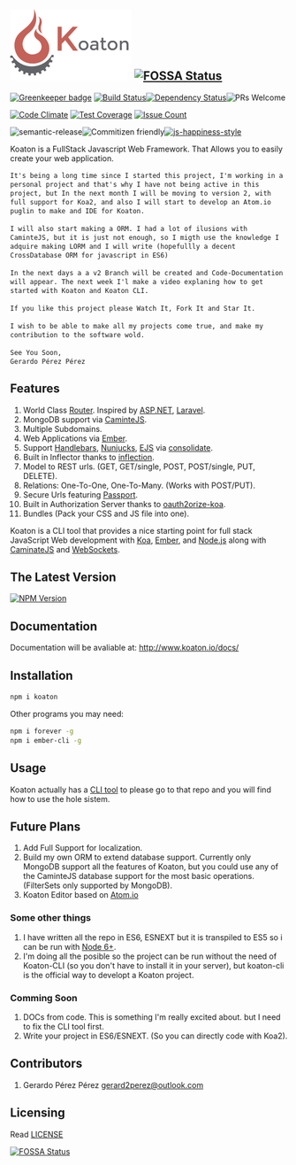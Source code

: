 ![Koaton](/koaton.png)
[![FOSSA Status](https://app.fossa.io/api/projects/git%2Bgithub.com%2Fgerard2p%2Fkoaton.svg?type=shield)](https://app.fossa.io/projects/git%2Bgithub.com%2Fgerard2p%2Fkoaton?ref=badge_shield)
-----------

[![Greenkeeper badge](https://badges.greenkeeper.io/gerard2p/koaton.svg)](https://greenkeeper.io/)
[![Build Status](https://img.shields.io/travis/gerard2p/koaton/master.svg?style=flat-square)](https://travis-ci.org/gerard2p/koaton)[![Dependency Status](https://david-dm.org/gerard2p/koaton.svg?style=flat-square)](https://david-dm.org/gerard2p/koaton)![PRs Welcome](https://img.shields.io/badge/PRs%20🔀-Welcome-brightgreen.svg?style=flat-square)

[![Code Climate](https://codeclimate.com/github/gerard2p/koaton/badges/gpa.svg?style=flat-square)](https://codeclimate.com/github/gerard2p/koaton?style=flat-square) [![Test Coverage](https://codeclimate.com/github/gerard2p/koaton/badges/coverage.svg?style=flat-square)](https://codeclimate.com/github/gerard2p/koaton/coverage) [![Issue Count](https://codeclimate.com/github/gerard2p/koaton/badges/issue_count.svg?style=flat-square)](https://codeclimate.com/github/gerard2p/koaton)


![semantic-release](https://img.shields.io/badge/%20%20%F0%9F%93%A6%F0%9F%9A%80-semantic--release-e10079.svg?style=flat-square)![Commitizen friendly](https://img.shields.io/badge/commitizen-friendly-brightgreen.svg?style=flat-square)[![js-happiness-style](https://img.shields.io/badge/code%20style-happiness-brightgreen.svg?style=flat-square)](https://github.com/JedWatson/happiness)

Koaton is a FullStack Javascript Web Framework. That Allows you to easily create your web application.

```
It's being a long time since I started this project, I'm working in a personal project and that's why I have not being active in this project, but In the next month I will be moving to version 2, with full support for Koa2, and also I will start to develop an Atom.io puglin to make and IDE for Koaton.

I will also start making a ORM. I had a lot of ilusions with CaminteJS, but it is just not enough, so I migth use the knowledge I adquire making LORM and I will write (hopefullly a decent CrossDatabase ORM for javascript in ES6)

In the next days a a v2 Branch will be created and Code-Documentation will appear. The next week I'l make a video explaning how to get started with Koaton and Koaton CLI.

If you like this project please Watch It, Fork It and Star It.

I wish to be able to make all my projects come true, and make my contribution to the software wold.

See You Soon,
Gerardo Pérez Pérez
```

Features
------------------
1. World Class [Router](/src/router.js). Inspired by [ASP.NET](https://www.asp.net/), [Laravel](https://laravel.com/).
1. MongoDB support via [CaminteJS](http://www.camintejs.com/).
1. Multiple Subdomains.
1. Web Applications via [Ember](http://emberjs.com/).
1. Support [Handlebars](http://handlebarsjs.com/), [Nunjucks](https://mozilla.github.io/nunjucks/), [EJS](http://www.embeddedjs.com/) via [consolidate](https://github.com/tj/consolidate.js/).
1. Built in Inflector thanks to [inflection](https://github.com/dreamerslab/node.inflection).
1. Model to REST urls. (GET, GET/single, POST, POST/single, PUT, DELETE).
1. Relations: One-To-One, One-To-Many. (Works with POST/PUT).
1. Secure Urls featuring [Passport](http://passportjs.org/).
1. Built in Authorization Server thanks to [oauth2orize-koa](https://github.com/rkusa/koa-passport).
1. Bundles (Pack your CSS and JS file into one).

Koaton is a CLI tool that provides a nice starting point for full stack JavaScript Web development with [Koa](http://koajs.com/), [Ember](http://emberjs.com/), and [Node.js](http://www.nodejs.org/) along with [CaminateJS](http://www.camintejs.com/) and [WebSockets](https://developer.mozilla.org/en/docs/WebSockets).

  The Latest Version
  ------------------
 [![NPM Version](http://img.shields.io/npm/v/koaton.svg?style=flat-square)](https://www.npmjs.org/package/koaton)

## Documentation

Documentation will be avaliable at: <http://www.koaton.io/docs/>

## Installation
```sh
npm i koaton
```
Other programs you may need:
```sh
npm i forever -g
npm i ember-cli -g
```

## Usage
Koaton actually has a [CLI tool](https://github.com/gerard2p/koaton-cli) to please go to that repo and you will find how to use the hole sistem.

## Future Plans
1. Add Full Support for localization.
1. Build my own ORM to extend database support. Currently only MongoDB support all the features of Koaton, but you could use any of the CaminteJS database support for the most basic operations. (FilterSets only supported by MongoDB).
1. Koaton Editor based on [Atom.io](https://atom.io/)

### Some other things
1. I have written all the repo in ES6, ESNEXT but it is transpiled to ES5 so i can be run with [Node 6+](https://nodejs.org/).
1. I'm doing all the posible so the project can be run without the need of Koaton-CLI (so you don't have to install it in your server), but koaton-cli is the official way to developt a Koaton project.

### Comming Soon
 1. DOCs from code. This is something I'm really excited about. but I need to fix the CLI tool first.
 1. Write your project in ES6/ESNEXT. (So you can directly code with Koa2).


## Contributors

1. Gerardo Pérez Pérez <gerard2perez@outlook.com>


## Licensing
Read [LICENSE](LICENSE)


[![FOSSA Status](https://app.fossa.io/api/projects/git%2Bgithub.com%2Fgerard2p%2Fkoaton.svg?type=large)](https://app.fossa.io/projects/git%2Bgithub.com%2Fgerard2p%2Fkoaton?ref=badge_large)